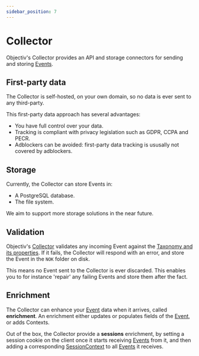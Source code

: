 ```yaml
---
sidebar_position: 7
---
```


# Collector

Objectiv's Collector provides an API and storage connectors for sending and storing 
[Events](/tracking/core-concepts/events.md).

## First-party data
The Collector is self-hosted, on your own domain, so no data is ever sent to any third-party.

This first-party data approach has several advantages:

- You have full control over your data.
- Tracking is compliant with privacy legislation such as GDPR, CCPA and PECR.
- Adblockers can be avoided: first-party data tracking is ususally not covered by adblockers.

## Storage
Currently, the Collector can store Events in:
- A PostgreSQL database.
- The file system.

We aim to support more storage solutions in the near future.

## Validation
Objectiv's [Collector](./collector.md) validates any incoming Event against the 
[Taxonomy and its properties](/taxonomy/events/overview.md). If it fails, the Collector will respond with an 
error, and store the Event in the `NOK` folder on disk.

This means no Event sent to the Collector is ever discarded. This enables you to for instance 'repair' any 
failing Events and store them after the fact.

## Enrichment
The Collector can enhance your [Event](/tracking/core-concepts/events.md) data when it arrives, called 
**enrichment**. An enrichment either updates or populates fields of the 
[Event](/tracking/core-concepts/events.md), or adds Contexts.

Out of the box, the Collector provide a **sessions** enrichment, by setting a session cookie on the client
once it starts receiving [Events](/tracking/core-concepts/events.md) from it, and then adding a 
corresponding [SessionContext](/taxonomy/global-contexts/SessionContext.md) to all 
[Events](/tracking/core-concepts/events.md) it receives.
